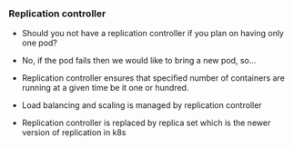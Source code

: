 ### Replication controller

- Should you not have a replication controller if you plan on having only one pod?

- No, if the pod fails then we would like to bring a new pod, so...

- Replication controller ensures that specified number of containers are running at a given time be it one or hundred.

- Load balancing and scaling is managed by replication controller


- Replication controller is replaced by replica set which is the newer version of replication in k8s